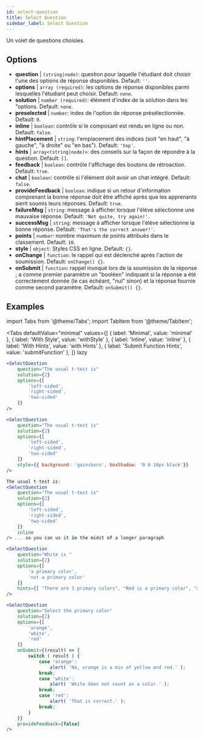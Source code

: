 ```yaml
---
id: select-question 
title: Select Question
sidebar_label: Select Question
---
```


Un volet de questions choisies.

## Options

* __question__ | `(string|node)`: question pour laquelle l'étudiant doit choisir l'une des options de réponse disponibles. Default: `''`.
* __options__ | `array (required)`: les options de réponse disponibles parmi lesquelles l'étudiant peut choisir. Default: `none`.
* __solution__ | `number (required)`: élément d'index de la solution dans les "options. Default: `none`.
* __preselected__ | `number`: index de l'option de réponse présélectionnée. Default: `0`.
* __inline__ | `boolean`: contrôle si le composant est rendu en ligne ou non. Default: `false`.
* __hintPlacement__ | `string`: l'emplacement des indices (soit "en haut", "à gauche", "à droite" ou "en bas"). Default: `'top'`.
* __hints__ | `array<(string|node)>`: des conseils sur la façon de répondre à la question. Default: `[]`.
* __feedback__ | `boolean`: contrôle l'affichage des boutons de rétroaction. Default: `true`.
* __chat__ | `boolean`: contrôle si l'élément doit avoir un chat intégré. Default: `false`.
* __provideFeedback__ | `boolean`: indique si un retour d'information comprenant la bonne réponse doit être affiché après que les apprenants aient soumis leurs réponses. Default: `true`.
* __failureMsg__ | `string`: message à afficher lorsque l'élève sélectionne une mauvaise réponse. Default: `'Not quite, try again!'`.
* __successMsg__ | `string`: message à afficher lorsque l'élève sélectionne la bonne réponse. Default: `'That's the correct answer!'`.
* __points__ | `number`: nombre maximum de points attribués dans le classement. Default: `10`.
* __style__ | `object`: Styles CSS en ligne. Default: `{}`.
* __onChange__ | `function`: le rappel qui est déclenché après l'action de soumission. Default: `onChange() {}`.
* __onSubmit__ | `function`: rappel invoqué lors de la soumission de la réponse ; a comme premier paramètre un "booléen" indiquant si la réponse a été correctement donnée (le cas échéant, "nul" sinon) et la réponse fournie comme second paramètre. Default: `onSubmit() {}`.


## Examples

import Tabs from '@theme/Tabs';
import TabItem from '@theme/TabItem';

<Tabs
    defaultValue="minimal"
    values={[
        { label: 'Minimal', value: 'minimal' },
        { label: 'With Style', value: 'withStyle' },
        { label: 'Inline', value: 'inline' },
        { label: 'With Hints', value: 'with Hints' },
        { label: 'Submit Function Hints', value: 'submitFunction' },
    ]}
    lazy
>

<TabItem value="minimal">

```jsx live
<SelectQuestion
    question="The usual t-test is"
    solution={2}
    options={[
        'left-sided',
        'right-sided',
        'two-sided'
    ]}
/>
```
</TabItem>

<TabItem value="withStyle">

```jsx live
<SelectQuestion
    question="The usual t-test is"
    solution={2}
    options={[
        'left-sided',
        'right-sided',
        'two-sided'
    ]}
    style={{ background: 'gainsboro', boxShadow: '0 0 10px black'}}
/>
```
</TabItem>

<TabItem value="inline">

```jsx live
The usual t-test is:
<SelectQuestion
    question="The usual t-test is"
    solution={2}
    options={[
        'left-sided',
        'right-sided',
        'two-sided'
    ]}
    inline
/> ... so you can us it in the midst of a longer paragraph
```
</TabItem>

<TabItem value="withHints">

```jsx live
<SelectQuestion
    question="White is "
    solution={2}
    options={[
        'a primary color',
        'not a primary color'
    ]}
    hints={[ "There are 3 primary colors", "Red is a primary color", "and so is yellow" ]}
/>
```
</TabItem>

<TabItem value="submitFunction">

```jsx live
<SelectQuestion
    question="Select the primary color"
    solution={2}
    options={[
        'orange',
        'white',
        'red'
    ]}
    onSubmit={(result) => {
        switch ( result ) {
            case 'orange':
                alert( 'No, orange is a mix of yellow and red.' );
            break;
            case 'white':
                alert( 'White does not count as a color.' );
            break;
            case 'red':
                alert( 'That is correct.' );
            break;
        }
    }}
    provideFeedback={false}
/> 
```
</TabItem>

</Tabs>
